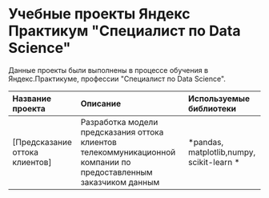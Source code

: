 # Учебные проекты Яндекс Практикум "Специалист по Data Science"

Данные проекты были выполнены в процессе обучения в Яндекс.Практикуме, профессии "Специалист по Data Science".

| Название проекта | Описание | Используемые библиотеки | 
| :---------------------- | :---------------------- | :---------------------- |
| [Предсказание оттока клиентов] | Разработка модели предсказания оттока клиентов телекоммуникационной компании по предоставленным заказчиком данным| *pandas, matplotlib,numpy, scikit-learn  * |

